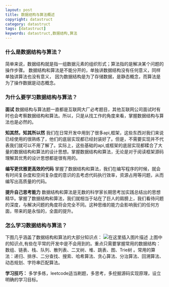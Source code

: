 ```yaml
---
layout: post
title: 数据结构与算法概述
copyright: datastruct 
category: datastruct
tags: [datastruct]
keywords: datastruct,数据结构,算法
---
```


### 什么是数据结构与算法？
简单来说，数据结构就是指一组数据元素的组织形式；算法指的是解决某个问题的操作步骤。
数据结构和算法是不能分开的，单独讲数据结构没有任何意义，同样单独讲算法也没有意义，
因为数据结构是为了存储数据，是静态概念，而算法是为了操作数据是动态概念。

### 为什么要学习数据结构与算法？
**面试**
数据结构与算法题一直都是互联网大厂必考题目，其他互联网公司面试时有时也会考察数据结构和算法。所以，只是从找工作的角度来看，掌握数据结构与算法也是必然的。

**知其然，知其所以然**
我们在日常开发中用到了很多api,框架，这些东西对我们来说已经使用的很熟练了，他们的底层实现都已经封装好了。但是，不需要实现并不代表我们就可以不用了解了。实际上，这些基础的api,或框架的底层实现都糅合了大量的数据结构和算法的设计思想。掌握数据结构和算法，无论是对于阅读框架源码理解其优秀的设计思想都是很有用的。

**编写更优雅更高效的代码**
掌握了数据结构和算法，我们在编写程序的时候，就会有时间复杂度和空间复杂度的意识的去考虑代码执行效率，资源占用等问题，从而编写出高质量的代码。

**提升自己思考能力**
数据结构和算法是无数的科学家长期思考加实践总结出的思想精华。掌握了数据结构和算法，我们就相当于站在了巨人的肩膀上，我们看待问题的深度，与解决问题的角度将会完全不同。这种思维的能力会影响我们的任何方面，带来的是永恒的，全面的提升。

### 怎么学习数据结构与算法？
下图几乎涵盖了数据结构和算法的大部分知识点：
![在这里插入图片描述](https://img-blog.csdnimg.cn/2019071122225591.png?x-oss-process=image/watermark,type_ZmFuZ3poZW5naGVpdGk,shadow_10,text_aHR0cHM6Ly9ibG9nLmNzZG4ubmV0L3FxXzMyNzM2OTQ3,size_16,color_FFFFFF,t_70)
上图中的知识点,有些在平常的开发中是不会用到的。重点只需要掌握常用的数据结构：数组、链表、栈、队列、散列表、二叉树、堆、跳表、图、Trie树 。常用的算法：递归、排序、二分查找、搜索、哈希算法、贪心算法、分治算法、回溯算法、动态规划、字符串匹配算法。

**学习技巧：**  多学多练，leetcode适当刷题，多思考，多挖掘源码实现原理，设立明确的学习目标。


